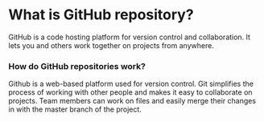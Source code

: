 # What is GitHub repository?
GitHub is a code hosting platform for version control and collaboration. It lets you and others work together on projects from anywhere. 
### How do GitHub repositories work?
Github is a web-based platform used for version control. Git simplifies the process of working with other people and makes it easy to collaborate on projects. Team members can work on files and easily merge their changes in with the master branch of the project.
